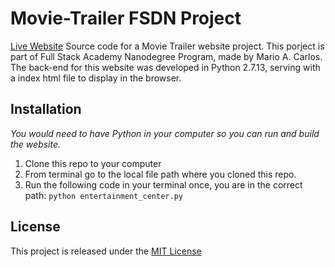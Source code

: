 # Movie-Trailer FSDN Project
[Live Website](https://macarlos.com/Movie-Trailer/)
Source code for a Movie Trailer website project. This porject is part of Full Stack Academy Nanodegree Program, made by Mario A. Carlos. 
The back-end for this website was developed in Python 2.7.13, serving with a index html file to display in the browser.

## Installation
*You would need to have Python in your computer so you can run and build the website.*
1. Clone this repo to your computer
2. From terminal go to the local file path where you cloned this repo.
3. Run the following code in your terminal once, you are in the correct path:
```python entertainment_center.py```

## License
This project is released under the [MIT License](https://opensource.org/licenses/MIT)
